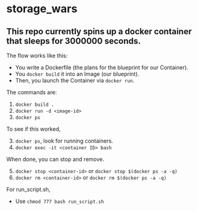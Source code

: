 # storage_wars

## This repo currently spins up a docker container that sleeps for 3000000 seconds. 

The flow works like this:

- You write a Dockerfile (the plans for the blueprint for our Container). 
- You `docker build` it into an Image (our blueprint). 
- Then, you launch the Container via `docker run`.

The commands are:

1. `docker build .`
2. `docker run -d <image-id>`
3. `docker ps`

To see if this worked,

3. `docker ps`, look for running containers.
4. `docker exec -it <container ID> bash`

When done, you can stop and remove.

5. `docker stop <container-id>` or `docker stop $(docker ps -a -q)`
6. `docker rm <container-id>` or `docker rm $(docker ps -a -q)`

For run_script.sh,
* Use `chmod 777 bash run_script.sh`
